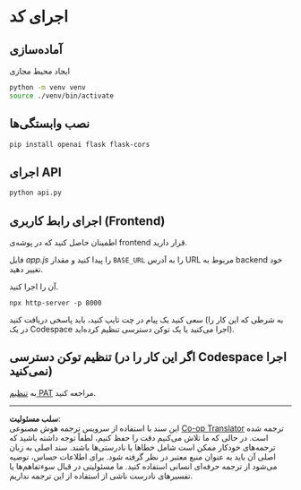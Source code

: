 <!--
CO_OP_TRANSLATOR_METADATA:
{
  "original_hash": "537f02a36d73db093cbb8b9b44867645",
  "translation_date": "2025-09-01T15:45:55+00:00",
  "source_file": "9-chat-project/solution/backend/python/README.md",
  "language_code": "fa"
}
-->
# اجرای کد

## آماده‌سازی

ایجاد محیط مجازی

```sh
python -m venv venv
source ./venv/bin/activate
```

## نصب وابستگی‌ها

```sh
pip install openai flask flask-cors 
```

## اجرای API

```sh
python api.py
```

## اجرای رابط کاربری (Frontend)

اطمینان حاصل کنید که در پوشه‌ی frontend قرار دارید.

فایل *app.js* را پیدا کنید و مقدار `BASE_URL` را به آدرس URL مربوط به backend خود تغییر دهید.

آن را اجرا کنید.

```
npx http-server -p 8000
```

سعی کنید یک پیام در چت تایپ کنید، باید پاسخی دریافت کنید (به شرطی که این کار را در یک Codespace اجرا می‌کنید یا یک توکن دسترسی تنظیم کرده‌اید).

## تنظیم توکن دسترسی (اگر این کار را در Codespace اجرا نمی‌کنید)

به [تنظیم PAT](https://docs.github.com/en/authentication/keeping-your-account-and-data-secure/managing-your-personal-access-tokens) مراجعه کنید.

---

**سلب مسئولیت**:  
این سند با استفاده از سرویس ترجمه هوش مصنوعی [Co-op Translator](https://github.com/Azure/co-op-translator) ترجمه شده است. در حالی که ما تلاش می‌کنیم دقت را حفظ کنیم، لطفاً توجه داشته باشید که ترجمه‌های خودکار ممکن است شامل خطاها یا نادرستی‌ها باشند. سند اصلی به زبان اصلی آن باید به عنوان منبع معتبر در نظر گرفته شود. برای اطلاعات حساس، توصیه می‌شود از ترجمه حرفه‌ای انسانی استفاده کنید. ما مسئولیتی در قبال سوءتفاهم‌ها یا تفسیرهای نادرست ناشی از استفاده از این ترجمه نداریم.